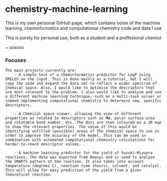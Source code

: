 # chemistry-machine-learning




This is my own personal GitHub page, which contains some of the machine learning, cheminformatics and computational chemistry code and data I use

This is purely for personal use, both as a student and a proffesional chemist

~ xoxoxo


### Focuses ###

    The main projects currently are:
        - A simple test of a cheminformatics predictor for LogP using SMILES as the input. This is done mainly as a tutorial, but I will copy the code and expand the data set to reflect a wider spectrum of chemical space. Also, I would like to optimise the descriptors that are most relevant to the problem. I also would like to analyse and use a different machine learning technique, such as a multi-task solver or indeed implementing computational chemistry to determine new, specific descriptors. 

        - A Chemical space viewer, allowing the view of different properties as related to descriptors such as MW, polar surface area and rotatable bond number, etc. The dots are then coloured on a 3D map to show the relevant properties. The value of this would be identifying unfilled (possible) areas of the chemical space to use in order to improve the accuracy of the model. This can be used in combination with automated computational chemistry calculations for harder-to-reach descriptor values. 

        - A machine learning predictor for the yield of Suzuki-Miyuara reactions. The data was exported from Reaxys and is used to analyse the SMARTS pattern of the reaction. It also takes into account temperature (degrees C), reaction time (hours), solvent, and catalyst. This will allow for easy prediction of the yield from a given theoretical reaction.
